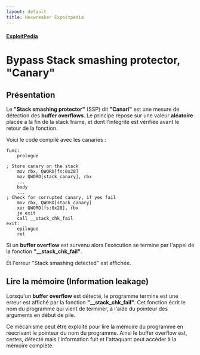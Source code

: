 ```yaml
---
layout: default
title: Hexwreaker Expoitpedia
---
```


#### [ExploitPedia](/pages/exploitpedia/exploitpedia)


# Bypass Stack smashing protector, "Canary"

## Présentation

Le **"Stack smashing protector"** (SSP) dit **"Canari"**  est une mesure de détection des **buffer overflows**. Le principe repose sur une valeur **aléatoire** placée a la fin de la stack frame, et dont l'intégrité est vérifiée avant le retour de la fonction.

Voici le code compilé avec les canaries :

```
func:
    prologue

; Store canary on the stack
    mov rbx, QWORD[fs:0x28]
    mov QWORD[stack_canary], rbx
    ...
    body
    ...
; Check for corrupted canary, if yes fail
    mov rbx, QWORD[stack_canary]
    xor QWORD[fs:0x28], rbx
    je exit
    call __stack_chk_fail
exit:
    epilogue
    ret
```

Si un **buffer overflow** est survenu alors l'exécution se termine par l'appel de la fonction **"__stack_chk_fail"**.

Et l'erreur "Stack smashing detected" est affichée.

## Lire la mémoire (Information leakage)

Lorsqu'un **buffer overflow** est détecté, le programme termine est une erreur est affiché par la fonction **"__stack_chk_fail"**. Cet fonction écrit le nom du programme qui vient de terminer, à l'aide du pointeur des arguments en début de pile. 

Ce mécanisme peut être exploité pour lire la mémoire du programme en réecrivant le pointeur du nom du programme. Ainsi le buffer overflow est, certes, détecté mais l'information fuit et l'attaquant peut accéder à la mémoire complète.


